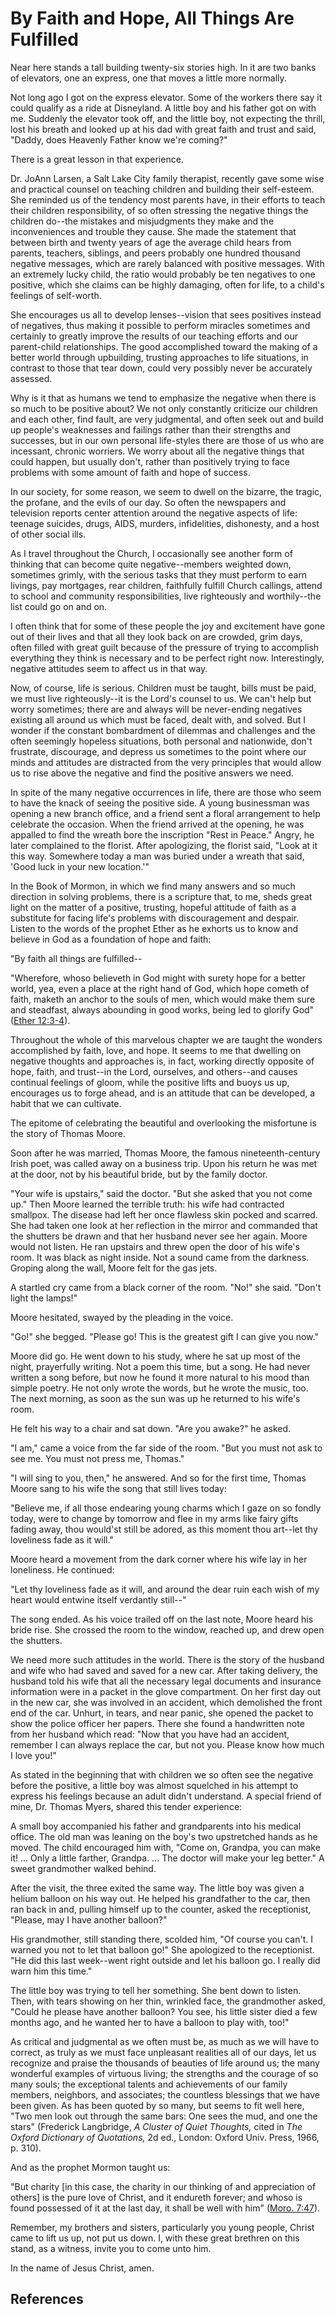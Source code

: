 # By Faith and Hope, All Things Are Fulfilled

Near here stands a tall building twenty-six stories high. In it are two banks
of elevators, one an express, one that moves a little more normally.

Not long ago I got on the express elevator. Some of the workers there say it
could qualify as a ride at Disneyland. A little boy and his father got on with
me. Suddenly the elevator took off, and the little boy, not expecting the
thrill, lost his breath and looked up at his dad with great faith and trust
and said, "Daddy, does Heavenly Father know we're coming?"

There is a great lesson in that experience.

Dr. JoAnn Larsen, a Salt Lake City family therapist, recently gave some wise
and practical counsel on teaching children and building their self-esteem. She
reminded us of the tendency most parents have, in their efforts to teach their
children responsibility, of so often stressing the negative things the
children do--the mistakes and misjudgments they make and the inconveniences
and trouble they cause. She made the statement that between birth and twenty
years of age the average child hears from parents, teachers, siblings, and
peers probably one hundred thousand negative messages, which are rarely
balanced with positive messages. With an extremely lucky child, the ratio
would probably be ten negatives to one positive, which she claims can be
highly damaging, often for life, to a child's feelings of self-worth.

She encourages us all to develop lenses--vision that sees positives instead of
negatives, thus making it possible to perform miracles sometimes and certainly
to greatly improve the results of our teaching efforts and our parent-child
relationships. The good accomplished toward the making of a better world
through upbuilding, trusting approaches to life situations, in contrast to
those that tear down, could very possibly never be accurately assessed.

Why is it that as humans we tend to emphasize the negative when there is so
much to be positive about? We not only constantly criticize our children and
each other, find fault, are very judgmental, and often seek out and build up
people's weaknesses and failings rather than their strengths and successes,
but in our own personal life-styles there are those of us who are incessant,
chronic worriers. We worry about all the negative things that could happen,
but usually don't, rather than positively trying to face problems with some
amount of faith and hope of success.

In our society, for some reason, we seem to dwell on the bizarre, the tragic,
the profane, and the evils of our day. So often the newspapers and television
reports center attention around the negative aspects of life: teenage
suicides, drugs, AIDS, murders, infidelities, dishonesty, and a host of other
social ills.

As I travel throughout the Church, I occasionally see another form of thinking
that can become quite negative--members weighted down, sometimes grimly, with
the serious tasks that they must perform to earn livings, pay mortgages, rear
children, faithfully fulfill Church callings, attend to school and community
responsibilities, live righteously and worthily--the list could go on and on.

I often think that for some of these people the joy and excitement have gone
out of their lives and that all they look back on are crowded, grim days,
often filled with great guilt because of the pressure of trying to accomplish
everything they think is necessary and to be perfect right now. Interestingly,
negative attitudes seem to affect us in that way.

Now, of course, life is serious. Children must be taught, bills must be paid,
we must live righteously--it is the Lord's counsel to us. We can't help but
worry sometimes; there are and always will be never-ending negatives existing
all around us which must be faced, dealt with, and solved. But I wonder if the
constant bombardment of dilemmas and challenges and the often seemingly
hopeless situations, both personal and nationwide, don't frustrate,
discourage, and depress us sometimes to the point where our minds and
attitudes are distracted from the very principles that would allow us to rise
above the negative and find the positive answers we need.

In spite of the many negative occurrences in life, there are those who seem to
have the knack of seeing the positive side. A young businessman was opening a
new branch office, and a friend sent a floral arrangement to help celebrate
the occasion. When the friend arrived at the opening, he was appalled to find
the wreath bore the inscription "Rest in Peace." Angry, he later complained to
the florist. After apologizing, the florist said, "Look at it this way.
Somewhere today a man was buried under a wreath that said, 'Good luck in your
new location.'"

In the Book of Mormon, in which we find many answers and so much direction in
solving problems, there is a scripture that, to me, sheds great light on the
matter of a positive, trusting, hopeful attitude of faith as a substitute for
facing life's problems with discouragement and despair. Listen to the words of
the prophet Ether as he exhorts us to know and believe in God as a foundation
of hope and faith:

"By faith all things are fulfilled--

"Wherefore, whoso believeth in God might with surety hope for a better world,
yea, even a place at the right hand of God, which hope cometh of faith, maketh
an anchor to the souls of men, which would make them sure and steadfast,
always abounding in good works, being led to glorify God" ([Ether
12:3-4](/scriptures/bofm/ether/12.3-4?lang=eng#2)).

Throughout the whole of this marvelous chapter we are taught the wonders
accomplished by faith, love, and hope. It seems to me that dwelling on
negative thoughts and approaches is, in fact, working directly opposite of
hope, faith, and trust--in the Lord, ourselves, and others--and causes
continual feelings of gloom, while the positive lifts and buoys us up,
encourages us to forge ahead, and is an attitude that can be developed, a
habit that we can cultivate.

The epitome of celebrating the beautiful and overlooking the misfortune is the
story of Thomas Moore.

Soon after he was married, Thomas Moore, the famous nineteenth-century Irish
poet, was called away on a business trip. Upon his return he was met at the
door, not by his beautiful bride, but by the family doctor.

"Your wife is upstairs," said the doctor. "But she asked that you not come
up." Then Moore learned the terrible truth: his wife had contracted smallpox.
The disease had left her once flawless skin pocked and scarred. She had taken
one look at her reflection in the mirror and commanded that the shutters be
drawn and that her husband never see her again. Moore would not listen. He ran
upstairs and threw open the door of his wife's room. It was black as night
inside. Not a sound came from the darkness. Groping along the wall, Moore felt
for the gas jets.

A startled cry came from a black corner of the room. "No!" she said. "Don't
light the lamps!"

Moore hesitated, swayed by the pleading in the voice.

"Go!" she begged. "Please go! This is the greatest gift I can give you now."

Moore did go. He went down to his study, where he sat up most of the night,
prayerfully writing. Not a poem this time, but a song. He had never written a
song before, but now he found it more natural to his mood than simple poetry.
He not only wrote the words, but he wrote the music, too. The next morning, as
soon as the sun was up he returned to his wife's room.

He felt his way to a chair and sat down. "Are you awake?" he asked.

"I am," came a voice from the far side of the room. "But you must not ask to
see me. You must not press me, Thomas."

"I will sing to you, then," he answered. And so for the first time, Thomas
Moore sang to his wife the song that still lives today:

"Believe me, if all those endearing young charms which I gaze on so fondly
today, were to change by tomorrow and flee in my arms like fairy gifts fading
away, thou would'st still be adored, as this moment thou art--let thy
loveliness fade as it will."

Moore heard a movement from the dark corner where his wife lay in her
loneliness. He continued:

"Let thy loveliness fade as it will, and around the dear ruin each wish of my
heart would entwine itself verdantly still--"

The song ended. As his voice trailed off on the last note, Moore heard his
bride rise. She crossed the room to the window, reached up, and drew open the
shutters.

We need more such attitudes in the world. There is the story of the husband
and wife who had saved and saved for a new car. After taking delivery, the
husband told his wife that all the necessary legal documents and insurance
information were in a packet in the glove compartment. On her first day out in
the new car, she was involved in an accident, which demolished the front end
of the car. Unhurt, in tears, and near panic, she opened the packet to show
the police officer her papers. There she found a handwritten note from her
husband which read: "Now that you have had an accident, remember I can always
replace the car, but not you. Please know how much I love you!"

As stated in the beginning that with children we so often see the negative
before the positive, a little boy was almost squelched in his attempt to
express his feelings because an adult didn't understand. A special friend of
mine, Dr. Thomas Myers, shared this tender experience:

A small boy accompanied his father and grandparents into his medical office.
The old man was leaning on the boy's two upstretched hands as he moved. The
child encouraged him with, "Come on, Grandpa, you can make it! ... Only a little
farther, Grandpa. ... The doctor will make your leg better." A sweet grandmother
walked behind.

After the visit, the three exited the same way. The little boy was given a
helium balloon on his way out. He helped his grandfather to the car, then ran
back in and, pulling himself up to the counter, asked the receptionist,
"Please, may I have another balloon?"

His grandmother, still standing there, scolded him, "Of course you can't. I
warned you not to let that balloon go!" She apologized to the receptionist.
"He did this last week--went right outside and let his balloon go. I really
did warn him this time."

The little boy was trying to tell her something. She bent down to listen.
Then, with tears showing on her thin, wrinkled face, the grandmother asked,
"Could he please have another balloon? You see, his little sister died a few
months ago, and he wanted her to have a balloon to play with, too!"

As critical and judgmental as we often must be, as much as we will have to
correct, as truly as we must face unpleasant realities all of our days, let us
recognize and praise the thousands of beauties of life around us; the many
wonderful examples of virtuous living; the strengths and the courage of so
many souls; the exceptional talents and achievements of our family members,
neighbors, and associates; the countless blessings that we have been given. As
has been quoted by so many, but seems to fit well here, "Two men look out
through the same bars: One sees the mud, and one the stars" (Frederick
Langbridge, _A Cluster of Quiet Thoughts,_ cited in _The Oxford Dictionary of
Quotations,_ 2d ed., London: Oxford Univ. Press, 1966, p. 310).

And as the prophet Mormon taught us:

"But charity [in this case, the charity in our thinking of and appreciation of
others] is the pure love of Christ, and it endureth forever; and whoso is
found possessed of it at the last day, it shall be well with him" ([Moro.
7:47](/scriptures/bofm/moro/7.47?lang=eng#46)).

Remember, my brothers and sisters, particularly you young people, Christ came
to lift us up, not put us down. I, with these great brethren on this stand, as
a witness, invite you to come unto him.

In the name of Jesus Christ, amen.

## References

